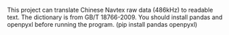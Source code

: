 This project can translate Chinese Navtex raw data (486kHz) to readable text.
The dictionary is from GB/T 18766-2009.
You should install pandas and openpyxl before running the program. (pip install pandas openpyxl)
